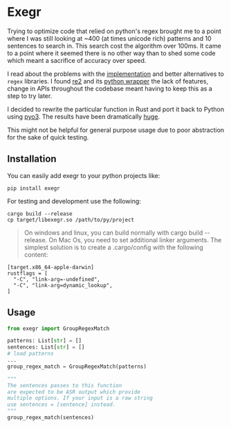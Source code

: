 # Exegr


Trying to optimize code that relied on python's regex brought me to a point
where I was still looking at ~400 (at times unicode rich) patterns and 10 sentences
to search in. This search cost the algorithm over 100ms. It came to a point where it seemed there
is no other way than to shed some code which meant a sacrifice of accuracy over speed.

I read about the problems with the [implementation](https://swtch.com/~rsc/regexp/regexp1.html) and better
alternatives to `regex` libraries. 
I found [re2](https://github.com/google/re2) and its [python wrapper](https://github.com/facebook/pyre2/) the
lack of features, change in APIs throughout the codebase meant having to keep this as a step
to try later.

I decided to rewrite the particular function in Rust and port it back to Python
using [pyo3](https://github.com/PyO3/pyo3). The results have been dramatically [huge](https://ltbringer.github.io/blog/regular-expressions-and-efficiency#compile-time-speed-boost).

This might not be helpful for general purpose usage due to poor abstraction for the sake of quick testing.


## Installation
You can easily add exegr to your python projects like:
```
pip install exegr
```

For testing and development use the following:

```shell
cargo build --release
cp target/libexegr.so /path/to/py/project
```

> On windows and linux, you can build normally with cargo build --release. On Mac Os, you need to set additional linker arguments. The simplest solution is to create a .cargo/config with the following content:

```
[target.x86_64-apple-darwin]
rustflags = [
  "-C", "link-arg=-undefined",
  "-C", "link-arg=dynamic_lookup",
]
```

## Usage
```python
from exegr import GroupRegexMatch

patterns: List[str] = []
sentences: List[str] = []
# load patterns
...
group_regex_match = GroupRegexMatch(patterns)

"""
The sentences passes to this function
are expected to be ASR output which provide
multiple options. If your input is a raw string
use sentences = [sentence] instead.
"""
group_regex_match(sentences)
```
